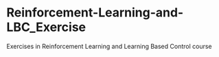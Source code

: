 # Reinforcement-Learning-and-LBC_Exercise
Exercises in Reinforcement Learning and Learning Based Control course
